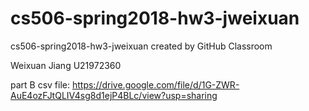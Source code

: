 # cs506-spring2018-hw3-jweixuan
cs506-spring2018-hw3-jweixuan created by GitHub Classroom


Weixuan Jiang U21972360

part B csv file:  https://drive.google.com/file/d/1G-ZWR-AuE4ozFJtQLIV4sg8d1ejP4BLc/view?usp=sharing
